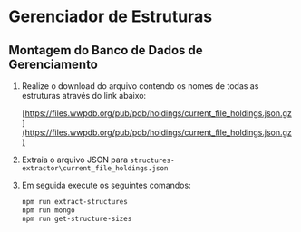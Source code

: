 # Gerenciador de Estruturas

## Montagem do Banco de Dados de Gerenciamento

1. Realize o download do arquivo contendo os nomes de todas as estruturas através do link abaixo:

	[https://files.wwpdb.org/pub/pdb/holdings/current_file_holdings.json.gz](https://files.wwpdb.org/pub/pdb/holdings/current_file_holdings.json.gz)

2. Extraia o arquivo JSON para `structures-extractor\current_file_holdings.json`

3. Em seguida execute os seguintes comandos:

	```sh
	npm run extract-structures
	npm run mongo
	npm run get-structure-sizes
	```
